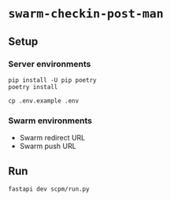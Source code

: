 # `swarm-checkin-post-man`

## Setup

### Server environments

```shell
pip install -U pip poetry
poetry install
```

```shell
cp .env.example .env
```

### Swarm environments

- Swarm redirect URL
- Swarm push URL

## Run

```shell
fastapi dev scpm/run.py
```
